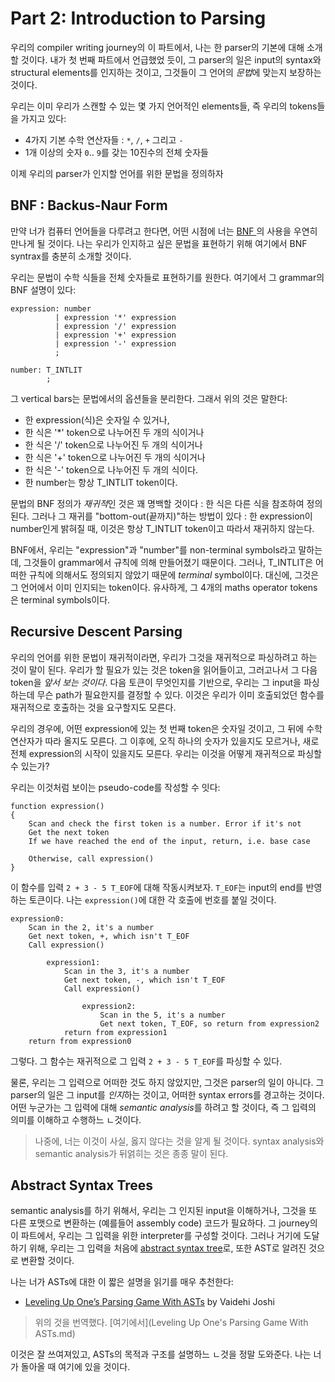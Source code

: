 # Part 2: Introduction to Parsing

우리의 compiler writing journey의 이 파트에서, 나는 한 parser의 기본에 대해 소개할 것이다. 내가 첫 번째 파트에서 언급했었 듯이, 그 parser의 일은 input의 syntax와  structural elements를 인지하는 것이고, 그것들이 그 언어의 *문법*에 맞는지 보장하는 것이다.

우리는 이미 우리가 스캔할 수 있는 몇 가지 언어적인 elements들, 즉 우리의 tokens들을 가지고 있다:

* 4가지 기본 수학 연산자들 : `*`, `/`, `+` 그리고 `-`
* 1개 이상의 숫자 `0`.. `9`를 갖는 10진수의 전체 숫자들

이제 우리의 parser가 인지할 언어를 위한 문법을 정의하자

## BNF : Backus-Naur Form

만약 너가 컴퓨터 언어들을 다루려고 한다면, 어떤 시점에 너는 [BNF ](https://en.wikipedia.org/wiki/Backus–Naur_form)의 사용을 우연히 만나게 될 것이다. 나는 우리가 인지하고 싶은 문법을 표현하기 위해 여기에서 BNF syntrax를 충분히 소개할 것이다.

우리는 문법이 수학 식들을 전체 숫자들로 표현하기를 원한다. 여기에서 그 grammar의 BNF 설명이 있다:

```
expression: number
		  | expression '*' expression
		  | expression '/' expression
		  | expression '+' expression
		  | expression '-' expression
		  ;
		  
number:	T_INTLIT
		;
```

그 vertical bars는 문법에서의 옵션들을 분리한다. 그래서 위의 것은 말한다:

* 한 expression(식)은  숫자일 수 있거나,
* 한 식은 '*' token으로 나누어진 두 개의 식이거나
* 한 식은 '/' token으로 나누어진 두 개의 식이거나
* 한 식은 '+' token으로 나누어진 두 개의 식이거나
* 한 식은 '-' token으로 나누어진 두 개의 식이다.
* 한 number는 항상 T_INTLIT token이다.

문법의 BNF 정의가 *재귀적*인 것은 꽤 명백할 것이다 : 한 식은 다른 식을 참조하여 정의된다. 그러나 그 재귀를 "bottom-out(끝까지)"하는 방법이 있다 : 한 expression이 number인게 밝혀질 때, 이것은 항상 T_INTLIT token이고 따라서 재귀하지 않는다.

BNF에서, 우리는 "expression"과 "number"를 non-terminal symbols라고 말하는데, 그것들이 grammar에서 규칙에 의해 만들어졌기 때문이다.  그러나, T_INTLIT은 어떠한 규칙에 의해서도 정의되지 않았기 때문에 *terminal* symbol이다. 대신에, 그것은 그 언어에서 이미 인지되는 token이다. 유사하게, 그 4개의 maths operator tokens은 terminal symbols이다.

## Recursive Descent Parsing

우리의 언어를 위한 문법이 재귀적이라면, 우리가 그것을 재귀적으로 파싱하려고 하는 것이 말이 된다. 우리가 할 필요가 있는 것은 token을 읽어들이고, 그러고나서 그 다음 token을 *앞서 보는 것이다*. 다음 토큰이 무엇인지를 기반으로, 우리는 그 input을 파싱하는데 무슨 path가 필요한지를 결정할 수 있다. 이것은 우리가 이미 호출되었던 함수를 재귀적으로 호출하는 것을 요구할지도 모른다.

우리의 경우에, 어떤 expression에 있는 첫 번째 token은 숫자일 것이고, 그 뒤에 수학 연산자가 따라 올지도 모른다. 그 이후에, 오직 하나의 숫자가 있을지도 모르거나, 새로 전체 expression의 시작이 있을지도 모른다. 우리는 이것을 어떻게 재귀적으로 파싱할 수 있는가?

우리는 이것처럼 보이는 pseudo-code를 작성할 수 잇다:

```
function expression()
{
	Scan and check the first token is a number. Error if it's not
	Get the next token
	If we have reached the end of the input, return, i.e. base case
	
	Otherwise, call expression()
}
```

이 함수를 입력 `2 + 3 - 5 T_EOF`에 대해 작동시켜보자. `T_EOF`는 input의 end를 반영하는 토큰이다. 나는 `expression()`에 대한 각 호출에 번호를 붙일 것이다.

```
expression0:
	Scan in the 2, it's a number
	Get next token, +, which isn't T_EOF
	Call expression()
	
		expression1:
			Scan in the 3, it's a number
			Get next token, -, which isn't T_EOF
			Call expression()
			
				expression2:
					Scan in the 5, it's a number
					Get next token, T_EOF, so return from expression2
			return from expression1
	return from expression0
```

그렇다. 그 함수는 재귀적으로 그 입력 `2 + 3 - 5 T_EOF`를 파싱할 수 있다.

물론, 우리는 그 입력으로 어떠한 것도 하지 않았지만, 그것은 parser의 일이 아니다. 그 parser의 일은 그 input를 *인지*하는 것이고, 어떠한 syntax errors를 경고하는 것이다. 어떤 누군가는 그 입력에 대해 *semantic analysis*를 하려고 할 것이다, 즉 그 입력의 의미를 이해하고 수행하느 ㄴ것이다.

> 나중에, 너는 이것이 사실, 옳지 않다는 것을 알게 될 것이다.  syntax analysis와 semantic analysis가 뒤얽히는 것은 종종 말이 된다.

## Abstract Syntax Trees

semantic analysis를 하기 위해서, 우리는 그 인지된 input을 이해하거나, 그것을 또 다른 포맷으로 변환하는 (예를들어 assembly code) 코드가 필요하다. 그 journey의 이 파트에서, 우리는 그 입력을 위한 interpreter를 구성할 것이다. 그러나 거기에 도달하기 위해, 우리는 그 입력을 처음에 [abstract syntax tree](https://en.wikipedia.org/wiki/Abstract_syntax_tree)로, 또한 AST로 알려진 것으로 변환할 것이다.

나는 너가 ASTs에 대한 이 짧은 설명을 읽기를 매우 추천한다:

* [Leveling Up One’s Parsing Game With ASTs](https://medium.com/basecs/leveling-up-ones-parsing-game-with-asts-d7a6fc2400ff) by Vaidehi Joshi

> 위의 것을 번역했다. [여기에서](Leveling Up One's Parsing Game With ASTs.md)

이것은 잘 쓰여져있고, ASTs의 목적과 구조를 설명하느 ㄴ것을 정말 도와준다. 나는 너가 돌아올 때 여기에 있을 것이다.









































